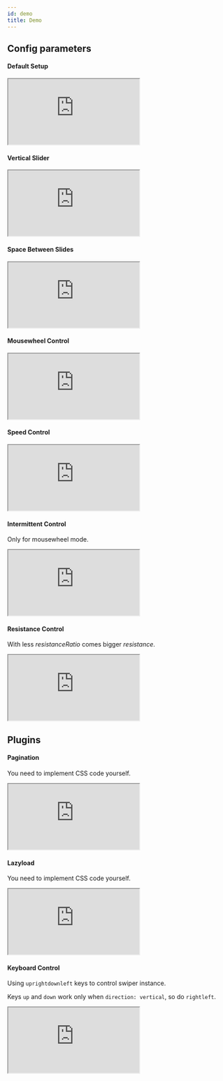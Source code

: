 ```yaml
---
id: demo 
title: Demo 
---
```



## Config parameters

<div className="demo">
    <h4>Default Setup</h4>
    <iframe src="https://codier.io/embed/H1yWLWujS?tab=javascript%2Cpreview"
            sandbox="allow-modals allow-forms allow-popups allow-scripts allow-same-origin" scrolling="no"></iframe>
</div>

<div className="demo">
    <h4>Vertical Slider</h4>
    <iframe src="https://codier.io/embed/Byqb1D4YS?tab=javascript%2Cpreview"
            sandbox="allow-modals allow-forms allow-popups allow-scripts allow-same-origin" scrolling="no"></iframe>
</div>

<div className="demo">
    <h4>Space Between Slides</h4>
    <iframe src="https://codier.io/embed/B1gHAUNFB?tab=javascript%2Cpreview"
            sandbox="allow-modals allow-forms allow-popups allow-scripts allow-same-origin" scrolling="no"></iframe>
</div>

<div className="demo">
    <h4>Mousewheel Control</h4>
    <iframe src="https://codier.io/embed/BymYF8VYr?tab=javascript%2Cpreview"
            sandbox="allow-modals allow-forms allow-popups allow-scripts allow-same-origin" scrolling="no"></iframe>
</div>

<div className="demo">
    <h4>Speed Control</h4>
    <iframe src="https://codier.io/embed/r13VxPEYS?tab=javascript%2Cpreview"
            sandbox="allow-modals allow-forms allow-popups allow-scripts allow-same-origin" scrolling="no"></iframe>
</div>

<div className="demo">
    <h4>Intermittent Control</h4>
    <p>Only for mousewheel mode.</p>
    <iframe src="https://codier.io/embed/Hy4TxD4YS?tab=javascript%2Cpreview"
            sandbox="allow-modals allow-forms allow-popups allow-scripts allow-same-origin" scrolling="no"></iframe>
</div>

<div className="demo">
    <h4>Resistance Control</h4>
    <p>With less <em>resistanceRatio</em> comes bigger <em>resistance</em>. </p>
    <iframe src="https://codier.io/embed/SJz5_DVtS?tab=javascript%2Cpreview"
            sandbox="allow-modals allow-forms allow-popups allow-scripts allow-same-origin" scrolling="no"></iframe>
</div>

## Plugins

<div className="demo">
    <h4>Pagination</h4>
    <p>You need to implement CSS code yourself.</p>
    <iframe src="https://codier.io/embed/r1agRINtr?tab=javascript%2Cpreview"
            sandbox="allow-modals allow-forms allow-popups allow-scripts allow-same-origin" scrolling="no"></iframe>
</div>

<div className="demo">
    <h4>Lazyload</h4>
    <p>You need to implement CSS code yourself.</p>
    <iframe src="https://codier.io/embed/rks6smcTH?tab=javascript%2Cpreview"
            sandbox="allow-modals allow-forms allow-popups allow-scripts allow-same-origin" scrolling="no"></iframe>
</div>

<div className="demo">
    <h4>Keyboard Control</h4>
    <p>Using <code>up</code><code>right</code><code>down</code><code>left</code> keys to control swiper instance.</p>
    <p>Keys <code>up</code> and <code>down</code> work only when <code>direction: vertical</code>,
        so do <code>right</code><code>left</code>.</p>
    <iframe src="https://codier.io/embed/r1opC0L1I?tab=javascript%2Cpreview"
            sandbox="allow-modals allow-forms allow-popups allow-scripts allow-same-origin" scrolling="no"></iframe>
</div>

